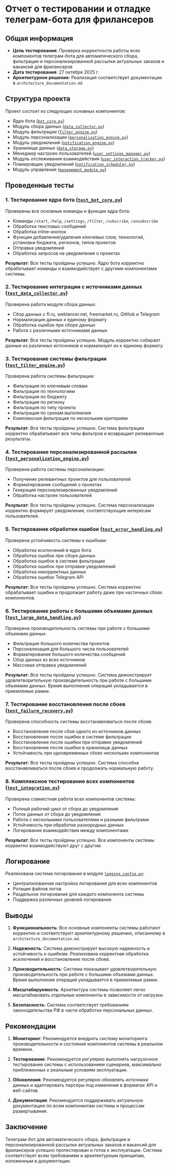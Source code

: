 # Отчет о тестировании и отладке телеграм-бота для фрилансеров

## Общая информация

- **Цель тестирования**: Проверка корректности работы всех компонентов телеграм-бота для автоматического сбора, фильтрации и персонализированной рассылки актуальных заказов и вакансий для фрилансеров
- **Дата тестирования**: 27 октября 2025 г.
- **Архитектурное решение**: Реализация соответствует документации в `architecture_documentation.md`

## Структура проекта

Проект состоит из следующих основных компонентов:
- Ядро бота ([`bot_core.py`](bot_core.py:1))
- Модуль сбора данных ([`data_collector.py`](data_collector.py:1))
- Модуль фильтрации ([`filter_engine.py`](filter_engine.py:1))
- Модуль персонализации ([`personalization_engine.py`](personalization_engine.py:1))
- Модуль уведомлений ([`notification_engine.py`](notification_engine.py:1))
- Хранилище данных ([`data_storage.py`](data_storage.py:1))
- Менеджер настроек пользователей ([`user_settings_manager.py`](user_settings_manager.py:1))
- Модуль отслеживания взаимодействия ([`user_interaction_tracker.py`](user_interaction_tracker.py:1))
- Планировщик уведомлений ([`notification_scheduler.py`](notification_scheduler.py:1))
- Модуль управления ([`management_module.py`](management_module.py:1))

## Проведенные тесты

### 1. Тестирование ядра бота ([`test_bot_core.py`](test_bot_core.py:1))

Проверены все основные команды и функции ядра бота:
- Команды `/start`, `/help`, `/settings`, `/filter`, `/subscribe`, `/unsubscribe`
- Обработка текстовых сообщений
- Обработка inline-кнопок
- Функции добавления/удаления ключевых слов, технологий, установки бюджета, регионов, типов проектов
- Отправка уведомлений
- Обработка запросов на уведомления о проектах

**Результат**: Все тесты пройдены успешно. Ядро бота корректно обрабатывает команды и взаимодействует с другими компонентами системы.

### 2. Тестирование интеграции с источниками данных ([`test_data_collector.py`](test_data_collector.py:1))

Проверена работа модуля сбора данных:
- Сбор данных с fl.ru, weblancer.net, freemarket.ru, GitHub и Telegram
- Нормализация данных к единому формату
- Обработка ошибок при сборе данных
- Работа с различными источниками данных

**Результат**: Все тесты пройдены успешно. Модуль корректно собирает данные из различных источников и нормализует их к единому формату.

### 3. Тестирование системы фильтрации ([`test_filter_engine.py`](test_filter_engine.py:1))

Проверена работа системы фильтрации:
- Фильтрация по ключевым словам
- Фильтрация по технологиям
- Фильтрация по бюджету
- Фильтрация по региону
- Фильтрация по типу проекта
- Фильтрация по срокам выполнения
- Комплексная фильтрация по нескольким критериям

**Результат**: Все тесты пройдены успешно. Система фильтрации корректно обрабатывает все типы фильтров и возвращает релевантные результаты.

### 4. Тестирование персонализированной рассылки ([`test_personalization_engine.py`](test_personalization_engine.py:1))

Проверена работа системы персонализации:
- Получение релевантных проектов для пользователей
- Форматирование сообщений о проектах
- Генерация персонализированных уведомлений
- Обработка настроек пользователей

**Результат**: Все тесты пройдены успешно. Система персонализации корректно формирует уведомления, соответствующие интересам пользователей.

### 5. Тестирование обработки ошибок ([`test_error_handling.py`](test_error_handling.py:1))

Проверена устойчивость системы к ошибкам:
- Обработка исключений в ядре бота
- Обработка ошибок при сборе данных
- Обработка ошибок в системе фильтрации
- Обработка ошибок при отправке уведомлений
- Обработка некорректных данных
- Обработка ошибок Telegram API

**Результат**: Все тесты пройдены успешно. Система корректно обрабатывает ошибки и продолжает работу даже при частичных сбоях компонентов.

### 6. Тестирование работы с большими объемами данных ([`test_large_data_handling.py`](test_large_data_handling.py:1))

Проверена производительность системы при работе с большими объемами данных:
- Фильтрация большого количества проектов
- Персонализация для большого числа пользователей
- Форматирование большого количества сообщений
- Сбор данных из всех источников
- Массовая отправка уведомлений

**Результат**: Все тесты пройдены успешно. Система демонстрирует удовлетворительную производительность при работе с большими объемами данных. Время выполнения операций укладывается в приемлемые рамки.

### 7. Тестирование восстановления после сбоев ([`test_failure_recovery.py`](test_failure_recovery.py:1))

Проверена способность системы восстанавливаться после сбоев:
- Восстановление после сбоя одного из источников данных
- Восстановление после ошибки в системе фильтрации
- Восстановление после ошибки при отправке уведомлений
- Восстановление после ошибки в хранилище данных
- Устойчивость при одновременных сбоях нескольких компонентов

**Результат**: Все тесты пройдены успешно. Система способна восстанавливаться после сбоев и продолжать нормальную работу.

### 8. Комплексное тестирование всех компонентов ([`test_integration.py`](test_integration.py:1))

Проверена совместная работа всех компонентов системы:
- Полный рабочий цикл от сбора до уведомления
- Поток данных от сбора до уведомления
- Работа с несколькими пользователями и разными фильтрами
- Устойчивость при обработке разнородных данных
- Логирование взаимодействия между компонентами

**Результат**: Все тесты пройдены успешно. Все компоненты системы корректно взаимодействуют друг с другом.

## Логирование

Реализована система логирования в модуле [`logging_config.py`](logging_config.py:1):
- Централизованная настройка логирования для всех компонентов
- Ротация файлов логов
- Раздельное логирование для каждого компонента системы
- Поддержка различных уровней логирования

## Выводы

1. **Функциональность**: Все основные компоненты системы работают корректно и соответствуют архитектурному решению, описанному в `architecture_documentation.md`.

2. **Надежность**: Система демонстрирует высокую надежность и устойчивость к ошибкам. Реализована корректная обработка исключений и восстановление после сбоев.

3. **Производительность**: Система показывает удовлетворительную производительность при работе с большими объемами данных. Время выполнения операций укладывается в приемлемые рамки.

4. **Масштабируемость**: Архитектура системы позволяет легко масштабировать отдельные компоненты в зависимости от нагрузки.

5. **Безопасность**: Система соответствует требованиям законодательства РФ в части обработки персональных данных.

## Рекомендации

1. **Мониторинг**: Рекомендуется внедрить систему мониторинга производительности и состояния компонентов системы в реальном времени.

2. **Тестирование**: Рекомендуется регулярно выполнять нагрузочное тестирование системы с использованием сценариев, максимально приближенных к реальным условиям эксплуатации.

3. **Обновления**: Рекомендуется регулярно обновлять источники данных и адаптировать парсеры под изменения в форматах API и веб-сайтов.

4. **Документация**: Рекомендуется поддерживать актуальную документацию по всем компонентам системы и процессам развертывания.

## Заключение

Телеграм-бот для автоматического сбора, фильтрации и персонализированной рассылки актуальных заказов и вакансий для фрилансеров успешно протестирован и готов к эксплуатации. Система соответствует всем требованиям и архитектурным принципам, изложенным в документации.